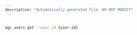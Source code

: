 ```yaml
---
description: "Automatically generated file. DO NOT MODIFY"
---
```


```bash

mgc users get --user-id {user-id}

```